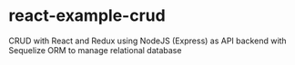 # react-example-crud
CRUD with React and Redux using NodeJS (Express) as API backend with Sequelize ORM to manage relational database
